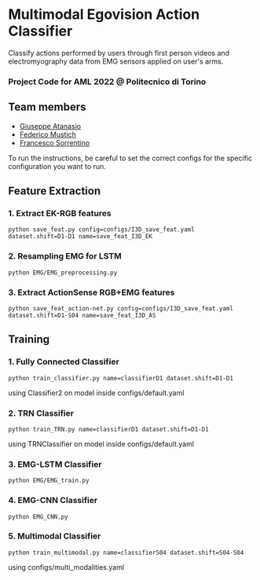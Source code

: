 # Multimodal Egovision Action Classifier
Classify actions performed by users through first person videos and electromyography data from EMG sensors applied on user's arms.

### Project Code for AML 2022 @ Politecnico di Torino

## Team members
- [Giuseppe Atanasio](s300733@studenti.polito.it)
- [Federico Mustich](federico.mustich@studenti.polito.it)
- [Francesco Sorrentino](s301655@studenti.polito.it)

To run the instructions, be careful to set the correct configs for the specific configuration you want to run.

## Feature Extraction

### 1. Extract EK-RGB features
`python save_feat.py config=configs/I3D_save_feat.yaml dataset.shift=D1-D1 name=save_feat_I3D_EK`

### 2. Resampling EMG for LSTM 
`python EMG/EMG_preprocessing.py`

### 3. Extract ActionSense RGB+EMG features
`python save_feat_action-net.py config=configs/I3D_save_feat.yaml dataset.shift=D1-S04 name=save_feat_I3D_AS`

## Training

### 1. Fully Connected Classifier 
`python train_classifier.py name=classifierD1 dataset.shift=D1-D1`

using Classifier2 on model inside configs/default.yaml

### 2. TRN Classifier
`python train_TRN.py name=classifierD1 dataset.shift=D1-D1`

using TRNClassifier on model inside configs/default.yaml

### 3. EMG-LSTM Classifier
`python EMG/EMG_train.py`

### 4. EMG-CNN Classifier
`python EMG_CNN.py`

### 5. Multimodal Classifier
`python train_multimodal.py name=classifierS04 dataset.shift=S04-S04`

using configs/multi_modalities.yaml
